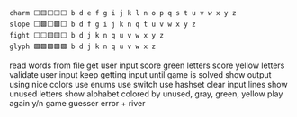 ```
charm ⬜🟨⬜⬜⬜ b d e f g i j k l n o p q s t u v w x y z 
slope ⬜🟩⬜🟩⬜ b d f g i j k n q t u v w x y z 
fight ⬜⬜🟨🟨⬜ b d j k n q u v w x y z 
glyph 🟩🟩🟩🟩🟩 b d j k n q u v w x z 
```

read words from file
get user input
score green letters
score yellow letters
validate user input
keep getting input until game is solved
show output using nice colors
use enums
use switch
use hashset
clear input lines
show unused letters
show alphabet colored by unused, gray, green, yellow
play again y/n
game guesser
error + river
